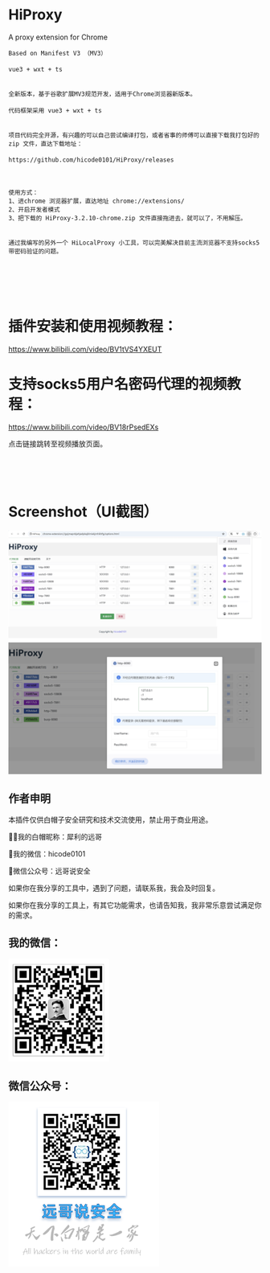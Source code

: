 # HiProxy
A proxy extension for Chrome

```
Based on Manifest V3 （MV3）

vue3 + wxt + ts


全新版本，基于谷歌扩展MV3规范开发，适用于Chrome浏览器新版本。

代码框架采用 vue3 + wxt + ts


项目代码完全开源，有兴趣的可以自己尝试编译打包，或者省事的师傅可以直接下载我打包好的 zip 文件，直达下载地址：

https://github.com/hicode0101/HiProxy/releases



使用方式：
1、进chrome 浏览器扩展，直达地址 chrome://extensions/
2、开启开发者模式
3、把下载的 HiProxy-3.2.10-chrome.zip 文件直接拖进去，就可以了，不用解压。


通过我编写的另外一个 HiLocalProxy 小工具，可以完美解决目前主流浏览器不支持socks5带密码验证的问题。


```

<br />
<br />
<br />


# 插件安装和使用视频教程：
<a href="https://www.bilibili.com/video/BV1tVS4YXEUT" target="_blank">https://www.bilibili.com/video/BV1tVS4YXEUT</a>


# 支持socks5用户名密码代理的视频教程：

<a href="https://www.bilibili.com/video/BV18rPsedEXs" target="_blank">https://www.bilibili.com/video/BV18rPsedEXs</a>


点击链接跳转至视频播放页面。
  
<br />
<br />
<br />


# Screenshot（UI截图）


<img src="./screenshot/screen_1.png" width="600" />

<img src="./screenshot/screen_2.png" width="600" />


## 作者申明

本插件仅供白帽子安全研究和技术交流使用，禁止用于商业用途。

🙋‍♀️我的白帽昵称：犀利的远哥

💞️我的微信：hicode0101

🧙微信公众号：远哥说安全

如果你在我分享的工具中，遇到了问题，请联系我，我会及时回复。

如果你在我分享的工具上，有其它功能需求，也请告知我，我非常乐意尝试满足你的需求。

## 我的微信：

<img src="./screenshot/weixin.png" width="200" />


## 微信公众号：

<img src="./screenshot/gzh.png" width="300" />



